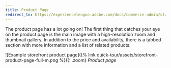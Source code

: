 ```yaml
---
title: Product Page
redirect_to: https://experienceleague.adobe.com/docs/commerce-admin/start/storefront/storefront.html#product-page
---
```


The product page has a lot going on! The first thing that catches your eye on the product page is the main image with a high-resolution zoom and thumbnail gallery. In addition to the price and availability, there is a tabbed section with more information and a list of related products.

![Example storefront product page]({% link quick-tour/assets/storefront-product-page-full-m.png %}){: .zoom}
_Product page_
